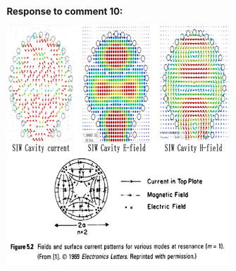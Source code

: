 ## Response to comment 10:

<div align=center><img src="https://github.com/dannychk/TAP-Response/blob/master/TM210.png" width="850" height="292" /></div>

<div align=center><img src="https://github.com/dannychk/TAP-Response/blob/master/TM210_Modle2.png" width="550" height="250" /></div>

